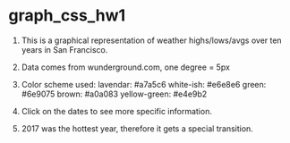 # graph_css_hw1

1. This is a graphical representation of weather highs/lows/avgs over ten years in San Francisco.

2. Data comes from wunderground.com, one degree = 5px

3. Color scheme used:
lavendar: #a7a5c6
white-ish: #e6e8e6
green: #6e9075
brown: #a0a083
yellow-green: #e4e9b2

4. Click on the dates to see more specific information.

5. 2017 was the hottest year, therefore it gets a special transition.
